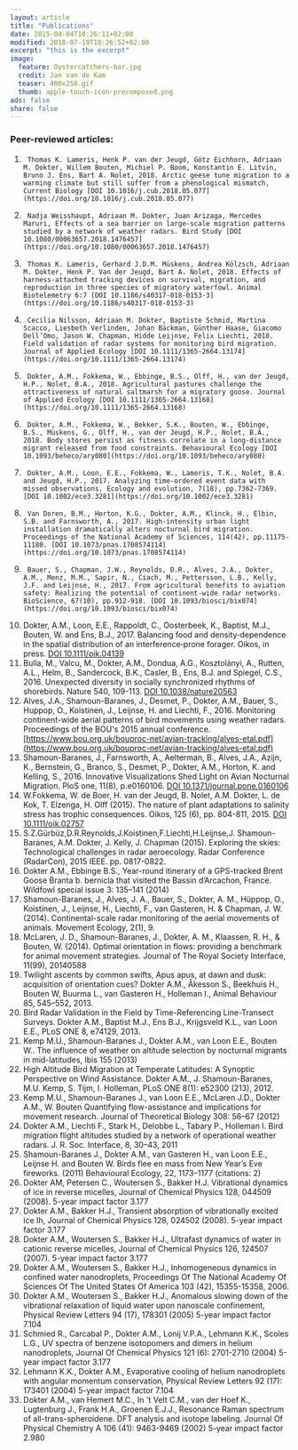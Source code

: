 ```yaml
---
layout: article 
title: "Publications" 
date: 2015-04-04T10:26:11+02:00 
modified: 2018-07-19T10:26:52+02:00 
excerpt: "this is the excerpt" 
image: 
  feature: Oystercatchers-bar.jpg
  credit: Jan van de Kam
  teaser: 400x250.gif 
  thumb: apple-touch-icon-precomposed.png 
ads: false 
share: false
---
```


### Peer-reviewed articles:


1.      Thomas K. Lameris, Henk P. van der Jeugd, Götz Eichhorn, Adriaan M. Dokter, Willem Bouten, Michiel P. Boom, Konstantin E. Litvin, Bruno J. Ens, Bart A. Nolet, 2018. Arctic geese tune migration to a warming climate but still suffer from a phenological mismatch, Current Biology [DOI 10.1016/j.cub.2018.05.077](https://doi.org/10.1016/j.cub.2018.05.077)
1.      Nadja Weisshaupt, Adriaan M. Dokter, Juan Arizaga, Mercedes Maruri, Effects of a sea barrier on large-scale migration patterns studied by a network of weather radars. Bird Study [DOI 10.1080/00063657.2018.1476457](https://doi.org/10.1080/00063657.2018.1476457)
1.      Thomas K. Lameris, Gerhard J.D.M. Müskens, Andrea Kölzsch, Adriaan M. Dokter, Henk P. Van der Jeugd, Bart A. Nolet, 2018. Effects of harness-attached tracking devices on survival, migration, and reproduction in three species of migratory waterfowl. Animal Biotelemetry 6:7 [DOI 10.1186/s40317-018-0153-3](https://doi.org/10.1186/s40317-018-0153-3)
1.      Cecilia Nilsson, Adriaan M. Dokter, Baptiste Schmid, Martina Scacco, Liesbeth Verlinden, Johan Bäckman, Günther Haase, Giacomo Dell’Omo, Jason W. Chapman, Hidde Leijnse, Felix Liechti, 2018. Field validation of radar systems for monitoring bird migration. Journal of Applied Ecology [DOI 10.1111/1365-2664.13174](https://doi.org/10.1111/1365-2664.13174)
1.      Dokter, A.M., Fokkema, W., Ebbinge, B.S., Olff, H., van der Jeugd, H.P., Nolet, B.A., 2018. Agricultural pastures challenge the attractiveness of natural saltmarsh for a migratory goose. Journal of Applied Ecology [DOI 10.1111/1365-2664.13168](https://doi.org/10.1111/1365-2664.13168)
1.      Dokter, A.M., Fokkema, W., Bekker, S.K., Bouten, W., Ebbinge, B.S., Müskens, G., Olff, H., van der Jeugd, H.P., Nolet, B.A., 2018. Body stores persist as fitness correlate in a long-distance migrant released from food constraints. Behavioural Ecology [DOI 10.1093/beheco/ary080](https://doi.org/10.1093/beheco/ary080)
1.      Dokter, A.M., Loon, E.E., Fokkema, W., Lameris, T.K., Nolet, B.A. and Jeugd, H.P., 2017. Analyzing time-ordered event data with missed observations. Ecology and evolution, 7(18), pp.7362-7369. [DOI 10.1002/ece3.3281](https://doi.org/10.1002/ece3.3281)
1.      Van Doren, B.M., Horton, K.G., Dokter, A.M., Klinck, H., Elbin, S.B. and Farnsworth, A., 2017. High-intensity urban light installation dramatically alters nocturnal bird migration. Proceedings of the National Academy of Sciences, 114(42), pp.11175-11180. [DOI 10.1073/pnas.1708574114](https://doi.org/10.1073/pnas.1708574114)
1.      Bauer, S., Chapman, J.W., Reynolds, D.R., Alves, J.A., Dokter, A.M., Menz, M.M., Sapir, N., Ciach, M., Pettersson, L.B., Kelly, J.F. and Leijnse, H., 2017. From agricultural benefits to aviation safety: Realizing the potential of continent-wide radar networks. BioScience, 67(10), pp.912-918. [DOI 10.1093/biosci/bix074](https://doi.org/10.1093/biosci/bix074)
1.	Dokter, A.M., Loon, E.E., Rappoldt, C., Oosterbeek, K., Baptist, M.J., Bouten, W. and Ens, B.J., 2017. Balancing food and density‐dependence in the spatial distribution of an interference‐prone forager. Oikos, in press. [DOI 10.1111/oik.04139](http://dx.doi.org/10.1111/oik.04139)
1.	Bulla, M., Valcu, M., Dokter, A.M., Dondua, A.G., Kosztolányi, A., Rutten, A.L., Helm, B., Sandercock, B.K., Casler, B., Ens, B.J. and Spiegel, C.S., 2016. Unexpected diversity in socially synchronized rhythms of shorebirds. Nature 540, 109-113. [DOI 10.1038/nature20563](http://dx.doi.org/10.1038/nature20563)
1.	Alves, J.A., Shamoun-Baranes, J., Desmet, P., Dokter, A.M., Bauer, S., Huppop, O., Koistinen, J., Leijnse, H. and Liechti, F., 2016. Monitoring continent-wide aerial patterns of bird movements using weather radars. Proceedings of the BOU's 2015 annual conference. [https://www.bou.org.uk/bouproc-net/avian-tracking/alves-etal.pdf](https://www.bou.org.uk/bouproc-net/avian-tracking/alves-etal.pdf)
1.	Shamoun-Baranes, J., Farnsworth, A., Aelterman, B., Alves, J.A., Azijn, K., Bernstein, G., Branco, S., Desmet, P., Dokter, A.M., Horton, K. and Kelling, S., 2016. Innovative Visualizations Shed Light on Avian Nocturnal Migration. PloS one, 11(8), p.e0160106. [DOI 10.1371/journal.pone.0160106](http://dx.doi.org/10.1371/journal.pone.0160106)
1.	W.Fokkema, W. de Boer, H. van der Jeugd, B. Nolet, A.M. Dokter, L. de Kok, T. Elzenga, H. Olff (2015). The nature of plant adaptations to salinity stress has trophic consequences. Oikos, 125 (6), pp. 804-811, 2015. [DOI 10.1111/oik.02757](http://dx.doi.org/10.1111/oik.02757)
1.	S.Z.Gürbüz,D.R.Reynolds,J.Koistinen,F.Liechti,H.Leijnse,J. Shamoun-Baranes, A.M. Dokter, J. Kelly, J. Chapman (2015). Exploring the skies: Technological challenges in radar aeroecology. Radar Conference (RadarCon), 2015 IEEE. pp. 0817-0822.
8.	Dokter A.M., Ebbinge B.S., Year-round itinerary of a GPS-tracked Brent Goose Branta b. bernicla that visited the Bassin d’Arcachon, France. Wildfowl special issue 3: 135–141 (2014)
6.	Shamoun-Baranes, J., Alves, J. A., Bauer, S., Dokter, A. M., Hüppop, O., Koistinen, J., Leijnse, H., Liechti, F., van Gasteren, H. & Chapman, J. W. (2014). Continental-scale radar monitoring of the aerial movements of animals. Movement Ecology, 2(1), 9.
7.	McLaren, J. D., Shamoun-Baranes, J., Dokter, A. M., Klaassen, R. H., & Bouten, W. (2014). Optimal orientation in flows: providing a benchmark for animal movement strategies. Journal of The Royal Society Interface, 11(99), 20140588
3.	Twilight ascents by common swifts, Apus apus, at dawn and dusk: acquisition of orientation cues? Dokter A.M., Åkesson S., Beekhuis H., Bouten W, Buurma L., van Gasteren H., Holleman I., Animal Behaviour 85, 545–552, 2013.
5.	Bird Radar Validation in the Field by Time-Referencing Line-Transect Surveys.
Dokter A.M., Baptist M.J., Ens B.J., Krijgsveld K.L., van Loon E.E., PLoS ONE 8, e74129, 2013.
9.	Kemp M.U., Shamoun-Baranes J., Dokter A.M., van Loon E.E., Bouten W.. The influence of weather on altitude selection by nocturnal migrants in mid-latitudes, Ibis 155 (2013) 
4.	High Altitude Bird Migration at Temperate Latitudes: A Synoptic Perspective on Wind Assistance. Dokter A.M., J. Shamoun-Baranes, M.U. Kemp, S. Tijm, I. Holleman, PLoS ONE 8(1): e52300 (213), 2012.
10.	Kemp M.U., Shamoun-Baranes J., van Loon E.E., McLaren J.D., Dokter A.M., W. Bouten Quantifying flow-assistance and implications for movement research. Journal of Theoretical Biology 308: 56–67 (2012) 
1.	Dokter A.M., Liechti F., Stark H., Delobbe L., Tabary P., Holleman I. Bird migration flight altitudes studied by a network of operational weather radars. J. R. Soc. Interface, 8, 30–43, 2011
11.	Shamoun-Baranes J., Dokter A.M., van Gasteren H., van Loon E.E., Leijnse H. and Bouten W. Birds flee en mass from New Year’s Eve fireworks. (2011) Behavioural Ecology, 22, 1173–1177 (citations: 2)
12.	Dokter AM, Petersen C.,  Woutersen S., Bakker H.J. Vibrational dynamics of ice in reverse micelles, Journal of Chemical Physics 128, 044509 (2008). 5-year impact factor 3.177
13.	Dokter A.M., Bakker H.J., Transient absorption of vibrationally excited ice Ih, Journal of Chemical Physics 128, 024502 (2008). 5-year impact factor 3.177
14.	Dokter A.M., Woutersen S., Bakker H.J., Ultrafast dynamics of water in cationic reverse micelles, Journal of Chemical Physics 126, 124507 (2007). 5-year impact factor 3.177
2.	Dokter A.M., Woutersen S., Bakker H.J., Inhomogeneous dynamics in confined water nanodroplets, Proceedings Of The National Academy Of Sciences Of The United States Of America 103 (42), 15355-15358, 2006.
15.	Dokter A.M., Woutersen S., Bakker H.J., Anomalous slowing down of the vibrational relaxation of liquid water upon nanoscale confinement, Physical Review Letters 94 (17), 178301 (2005) 5-year impact factor 7.104
16.	Schmied R., Carcabal P., Dokter A.M., Lonij V.P.A., Lehmann K.K., Scoles L.G., UV spectra of benzene isotopomers and dimers in helium nanodroplets, Journal Of Chemical Physics 121 (6): 2701-2710 (2004) 5-year impact factor 3.177
17.	Lehmann K.K., Dokter A.M., Evaporative cooling of helium nanodroplets with angular momentum conservation, Physical Review Letters 92 (17): 173401 (2004) 5-year impact factor 7.104
18.	Dokter A.M., van Hemert M.C., In 't Velt C.M., van der Hoef K., Lugtenburg J., Frank H.A., Groenen E.J.J., Resonance Raman spectrum of all-trans-spheroidene. DFT analysis and isotope labeling. Journal Of Physical Chemistry A 106 (41): 9463-9469 (2002) 5-year impact factor 2.980
